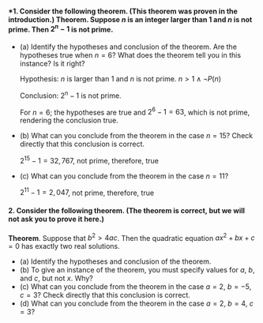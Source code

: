 #### \*1. Consider the following theorem. (This theorem was proven in the introduction.) Theorem. Suppose $n$ is an integer larger than $1$ and $n$ is not prime. Then $2^n − 1$ is not prime.

- (a) Identify the hypotheses and conclusion of the theorem. Are the hypotheses true when $n = 6$? What does the theorem tell you in this instance? Is it right?

  Hypothesis: $n$ is larger than 1 and $n$ is not prime. $n \gt 1 \land \neg P(n)$

  Conclusion: $2^n-1$ is not prime.

  For $n=6$; the hypotheses are true and $2^6-1=63$, which is not prime, rendering the conclusion true.

- (b) What can you conclude from the theorem in the case $n = 15$? Check directly that this conclusion is correct.

  $2^{15}-1=32,767$, not prime, therefore, true

- (c) What can you conclude from the theorem in the case $n = 11$?

  $2^{11}-1=2,047$, not prime, therefore, true

#### 2. Consider the following theorem. (The theorem is correct, but we will not ask you to prove it here.)

**Theorem**. Suppose that $b^2 \gt 4ac$. Then the quadratic equation $ax^2 +
bx + c = 0$ has exactly two real solutions.

- (a) Identify the hypotheses and conclusion of the theorem.
- (b) To give an instance of the theorem, you must specify values for $a$, $b$, and $c$, but not $x$. Why?
- (c) What can you conclude from the theorem in the case $a = 2$, $b = −5$, $c = 3$? Check directly that this conclusion is correct.
- (d) What can you conclude from the theorem in the case $a = 2$, $b = 4$, $c = 3$?
